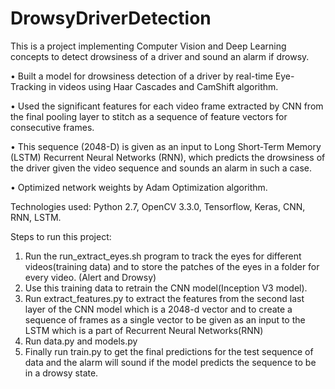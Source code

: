 # DrowsyDriverDetection
This is a project implementing Computer Vision and Deep Learning concepts to detect drowsiness of a driver and sound an alarm if drowsy.

•	Built a model for drowsiness detection of a driver by real-time Eye-Tracking in videos using Haar Cascades and CamShift algorithm.


•	Used the significant features for each video frame extracted by CNN from the final pooling layer to stitch as a sequence of feature vectors for consecutive frames.   


•	This sequence (2048-D) is given as an input to Long Short-Term Memory (LSTM) Recurrent Neural Networks (RNN), which predicts the drowsiness of the driver given the video sequence and sounds an alarm in such a case.


•	Optimized network weights by Adam Optimization algorithm.

Technologies used: Python 2.7, OpenCV 3.3.0, Tensorflow, Keras, CNN, RNN, LSTM.

Steps to run this project:

1) Run the run_extract_eyes.sh program to track the eyes for different videos(training data) and to store the patches of the eyes in a folder for every video. (Alert and Drowsy)
2) Use this training data to retrain the CNN model(Inception V3 model).
3) Run extract_features.py to extract the features from the second last layer of the CNN model which is a 2048-d vector and to create a sequence of frames as a single vector to be given as an input to the LSTM which is a part of Recurrent Neural Networks(RNN) 
4) Run data.py and models.py
5) Finally run train.py to get the final predictions for the test sequence of data and the alarm will sound if the model predicts the sequence to be in a drowsy state.
 

